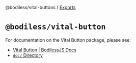 @bodiless/vital-buttons / [Exports](modules.md)

# `@bodiless/vital-button`

For documentation on the Vital Button package, please see:

- [Vital Button | BodilessJS Docs](https://johnsonandjohnson.github.io/Bodiless-JS/#/VitalDesignSystem/Components/VitalButton/)
- [`doc/` Directory](./doc)
